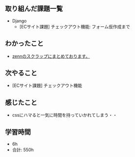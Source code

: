 ## 取り組んだ課題一覧

- Django
    - [ECサイト課題] チェックアウト機能: フォーム仮作成まで

## わかったこと
-  [zennのスクラップにまとめております。](https://zenn.dev/r2i5w/scraps/a383da7193c586)
## 次やること

- [ECサイト課題]  チェックアウト機能

## 感じたこと
- cssにハマると一気に時間を持っていかれてしまう・・
## 学習時間

- 6h
- 合計: 550h